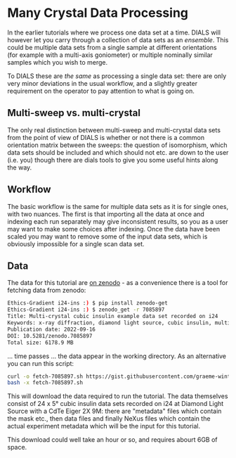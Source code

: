 # Many Crystal Data Processing

In the earlier tutorials where we process one data set at a time. DIALS will however let you carry through a collection of data sets as an _ensemble_. This could be multiple data sets from a single sample at different orientations (for example with a multi-axis goniometer) or multiple nominally similar samples which you wish to merge.

To DIALS these are _the same_ as processing a single data set: there are only very minor deviations in the usual workflow, and a slightly greater requirement on the operator to pay attention to what is going on.

## Multi-sweep vs. multi-crystal

The only real distinction between multi-sweep and multi-crystal data sets from the point of view of DIALS is whether or not there is a common orientation matrix between the sweeps: the question of isomorphism, which data sets should be included and which should not etc. are down to the user (i.e. you) though there are dials tools to give you some useful hints along the way.

## Workflow

The basic workflow is the same for multiple data sets as it is for single ones, with two nuances. The first is that importing all the data at once and indexing each run separately may give inconsistent results, so you as a user may want to make some choices after indexing. Once the data have been scaled you may want to remove some of the input data sets, which is obviously impossible for a single scan data set.

## Data

The data for this tutorial are [on zenodo](https://zenodo.org/record/7085897) - as a convenience there is a tool for fetching data from zenodo:

```bash
Ethics-Gradient i24-ins :) $ pip install zenodo-get
Ethics-Gradient i24-ins :) $ zenodo_get -r 7085897
Title: Multi-crystal cubic insulin example data set recorded on i24
Keywords: x-ray diffraction, diamond light source, cubic insulin, multi-crystal data set
Publication date: 2022-09-16
DOI: 10.5281/zenodo.7085897
Total size: 6178.9 MB
```

... time passes ... the data appear in the working directory. As an alternative you can run this script:

```bash
curl -o fetch-7085897.sh https://gist.githubusercontent.com/graeme-winter/858487c87eed54e12f962870d3643f5a/raw/92e0ba6771a1a4e4fdf4915be64003054c573e06/fetch-7085897.sh
bash -x fetch-7085897.sh
```

This will download the data required to run the tutorial. The data themselves consist of 24 x 5° cubic insulin data sets recorded on i24 at Diamond Light Source with a CdTe Eiger 2X 9M: there are "metadata" files which contain the mask etc., then data files and finally NeXus files which contain the actual experiment metadata which will be the input for this tutorial.

This download could well take an hour or so, and requires abourt 6GB of space.
